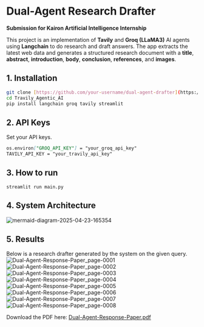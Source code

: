 # Dual-Agent Research Drafter  
**Submission for Kairon Artificial Intelligence Internship**

This project is an implementation of **Tavily** and **Groq (LLaMA3)** AI agents using **Langchain** to do research and draft answers. The app extracts the latest web data and generates a structured research document with a **title**, **abstract**, **introduction**, **body**, **conclusion**, **references**, and **images**.

## 1. Installation
```bash
git clone [https://github.com/your-username/dual-agent-drafter](https://github.com/SketchyCarrot/Tavily_Agentic_AI.git)
cd Travily_Agentic_AI
pip install langchain groq tavily streamlit
```

## 2. API Keys
Set your API keys.
```markdown
os.environ["GROQ_API_KEY"] = "your_groq_api_key"
TAVILY_API_KEY = "your_travily_api_key"
```

## 3. How to run
```streamlit run main.py```

## 4. System Architecture
![mermaid-diagram-2025-04-23-165354](https://github.com/user-attachments/assets/cb4d2da3-8108-4f48-b344-b1a3822acd8c)

## 5. Results
Below is a research drafter generated by the system on the given query.
![Dual-Agent-Response-Paper_page-0001](https://github.com/user-attachments/assets/e8d75fbd-ab8f-4c2b-9ae9-6e79308dddd1)
![Dual-Agent-Response-Paper_page-0002](https://github.com/user-attachments/assets/1c35bf92-8a1e-406d-aaee-adeaeb691713)
![Dual-Agent-Response-Paper_page-0003](https://github.com/user-attachments/assets/e3007c74-7013-4064-b376-77b52b745f8b)
![Dual-Agent-Response-Paper_page-0004](https://github.com/user-attachments/assets/8cf14073-711a-4ea8-8a28-0c2e032e4894)
![Dual-Agent-Response-Paper_page-0005](https://github.com/user-attachments/assets/1f437378-dffa-43e7-8957-1d5392df6d00)
![Dual-Agent-Response-Paper_page-0006](https://github.com/user-attachments/assets/00fecc69-1031-49c3-bdd6-c8a06925c779)
![Dual-Agent-Response-Paper_page-0007](https://github.com/user-attachments/assets/7c10e624-93e2-4a0a-90ff-632143b512fc)
![Dual-Agent-Response-Paper_page-0008](https://github.com/user-attachments/assets/49bddfe3-fe73-40fc-ac1d-fcf52ec01080)

Download the PDF here: [Dual-Agent-Response-Paper.pdf](https://github.com/user-attachments/files/19866410/Dual-Agent-Response-Paper.pdf)
